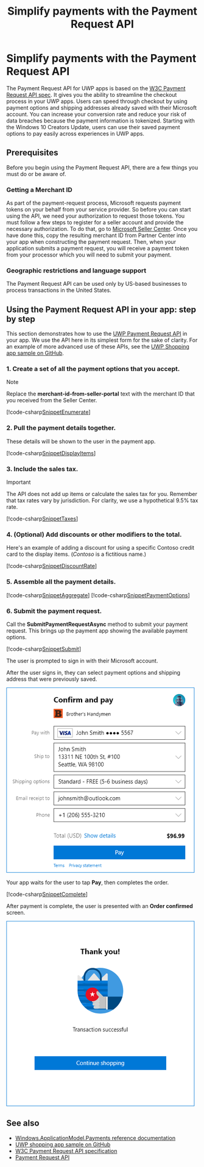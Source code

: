 ﻿---
description: The Payment Request API provides an integrated solution for UWP apps to bypass the process of requiring a user to input payment information and select shipping methods.
title: Simplify payments with the Payment Request API
ms.date: 09/26/2017
ms.topic: article
keywords: windows 10, uwp, payment request
---
# Simplify payments with the Payment Request API
The Payment Request API  for UWP apps is based on the [W3C Payment Request API spec](https://w3c.github.io/browser-payment-api/). It gives you the ability to streamline the checkout process in your UWP apps. Users can speed through checkout by using payment options and shipping addresses already saved with their Microsoft account. You can increase your conversion rate and reduce your risk of data breaches because the payment information is tokenized. Starting with the Windows 10 Creators Update, users can use their saved payment options to pay easily across  experiences in UWP apps.

## Prerequisites
Before you begin using the Payment Request API, there are a few things you must do or be aware of.

### Getting a Merchant ID
As part of the payment-request process, Microsoft requests payment tokens on your behalf from your service provider. So before you can start using the API, we need your authorization to request those tokens.  You must follow a few steps to register for a seller account and provide the necessary authorization. To do that, go to [Microsoft Seller Center](https://seller.microsoft.com/en-us/dashboard/registration/seller/?accountprogram=uwp). Once you have done this, copy the resulting merchant ID from Partner Center into your app when constructing the payment request. Then, when your application submits a payment request, you will receive a payment token from your processor which you will need to submit your payment.

### Geographic restrictions and language support
The Payment Request API can be used only by US-based businesses to process transactions in the United States.

## Using the Payment Request API in your app: step by step
This section demonstrates how to use the [UWP Payment Request API](https://docs.microsoft.com/en-us/uwp/api/windows.applicationmodel.payments) in your app. We use the API here in its simplest form for the sake of clarity. For an example of more advanced use of these APIs, see the [UWP Shopping app sample on GitHub](https://github.com/Microsoft/Windows-appsample-shopping).

### 1. Create a set of all the payment options that you accept.
> [!Note]
> Replace the **merchant-id-from-seller-portal** text with the merchant ID that you received from the Seller Center.

[!code-csharp[SnippetEnumerate](./code/PaymentsApiSample/PaymentsApiSample/MainPage.xaml.cs#SnippetEnumerate)]

### 2. Pull the payment details together. 

These details will be shown to the user in the payment app. 

[!code-csharp[SnippetDisplayItems](./code/PaymentsApiSample/PaymentsApiSample/MainPage.xaml.cs#SnippetDisplayItems)]

### 3. Include the sales tax. 

> [!Important]
> The API does not add up items or calculate the sales tax for you. Remember that tax rates vary by jurisdiction. For clarity, we use a hypothetical 9.5% tax rate.

[!code-csharp[SnippetTaxes](./code/PaymentsApiSample/PaymentsApiSample/MainPage.xaml.cs#SnippetTaxes)]

### 4. (Optional)  Add discounts or other modifiers to the total. 

Here's an example of adding a discount for using a specific Contoso credit card to the display items. (*Contoso* is a fictitious name.)

[!code-csharp[SnippetDiscountRate](./code/PaymentsApiSample/PaymentsApiSample/MainPage.xaml.cs#SnippetDiscountRate)]

### 5. Assemble all the payment details.

[!code-csharp[SnippetAggregate](./code/PaymentsApiSample/PaymentsApiSample/MainPage.xaml.cs#SnippetAggregate)]
[!code-csharp[SnippetPaymentOptions](./code/PaymentsApiSample/PaymentsApiSample/MainPage.xaml.cs#SnippetPaymentOptions)]

### 6. Submit the payment request. 

Call the **SubmitPaymentRequestAsync** method to submit your payment request. This brings up the payment app showing the available payment options.

[!code-csharp[SnippetSubmit](./code/PaymentsApiSample/PaymentsApiSample/MainPage.xaml.cs#SnippetSubmit)]

The user is prompted to sign in with their Microsoft account.

After the user signs in, they can select payment options and shipping address that were previously saved.

![Payment Request UI](./images/33.png "Payment Request UI")

Your app waits for the user to tap **Pay**, then completes the order.

[!code-csharp[SnippetComplete](./code/PaymentsApiSample/PaymentsApiSample/MainPage.xaml.cs#SnippetComplete)]

After payment is complete, the user is presented with an **Order confirmed** screen.

![Order confirmed](./images/44.png "Order confirmed ")

## See also
- [Windows.ApplicationModel.Payments reference documentation](https://docs.microsoft.com/en-us/uwp/api/windows.applicationmodel.payments)
- [UWP shopping app sample on GitHub](https://github.com/Microsoft/Windows-appsample-shopping)
- [W3C Payment Request API specification](https://www.w3.org/TR/payment-request/)
- [Payment Request API ](https://docs.microsoft.com/en-us/microsoft-edge/dev-guide/device/payment-request-api)


